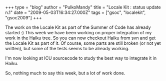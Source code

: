 +++
type = "blog"
author = "PulkoMandy"
title = "Locale Kit : status update n.1"
date = "2009-05-03T16:34:27.000Z"
tags = ["gsoc", "localekit", "gsoc2009"]
+++

The work on the Locale Kit as part of the Summer of Code has already started :)
This week we have been working on proper integration of my work in the Haiku tree. So you can now checkout Haiku from svn and get the Locale Kit as part of it.
Of course, some parts are still broken (or not yet written), but some of the tests seems to be already working.

I'm now looking at ICU sourcecode to study the best way to integrate it in Haiku.

So, nothing much to say this week, but a lot of work done.
